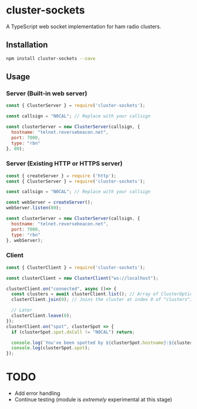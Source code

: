 # cluster-sockets
A TypeScript web socket implementation for ham radio clusters.
## Installation 
```sh
npm install cluster-sockets --save
```
## Usage
### Server (Built-in web server)
```javascript
const { ClusterServer } = require('cluster-sockets');

const callsign = "N0CAL"; // Replace with your callsign

const clusterServer = new ClusterServer(callsign, {
  hostname: "telnet.reversebeacon.net",
  port: 7000,
  type: "rbn"
}, 80);
```
### Server (Existing HTTP or HTTPS server)
```javascript
const { createServer } = require ('http');
const { ClusterServer } = require('cluster-sockets');

const callsign = "N0CAL"; // Replace with your callsign

const webServer = createServer();
webServer.listen(80);

const clusterServer = new ClusterServer(callsign, {
  hostname: "telnet.reversebeacon.net",
  port: 7000,
  type: "rbn"
}, webServer);
```
### Client
```javascript
const { ClusterClient } = require('cluster-sockets');

const clusterClient = new ClusterClient("ws://localhost");

clusterClient.on("connected", async ()=> {
  const clusters = await clusterClient.list(); // Array of ClusterOptions
  clusterClient.join(0); // Joins the cluster at index 0 of "clusters";

  // Later
  clusterClient.leave(0);
});
clusterClient.on("spot", clusterSpot => {
  if (clusterSpot.spot.dxCall != "N0CAL") return;

  console.log(`You've been spotted by ${clusterSpot.hostname}:${clusterSpot.port}!`);
  console.log(clusterSpot.spot);
});

```

# TODO
* Add error handling
* Continue testing (module is *extremely* experimental at this stage)